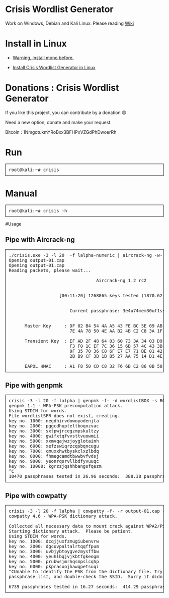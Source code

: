# Crisis Wordlist Generator

Work on Windows, Debian and Kali Linux. Please reading  <a href="https://github.com/teeknofil/Crisis-Wordlist-Generator/wiki"> Wiki</a>

# Install in Linux

* [Warning, install mono before.](https://youtu.be/9TqwB1mj9_0)

* [Install Crisis Wordlist Generator in Linux](https://youtu.be/88RBHHNkgE0)

# Donations : Crisis Wordlist Generator

If you like this project, you can contribute by a donation :smile:

Need a new option, donate and make your request.

Bitcoin : 1NmgotukmYRoBxx3BFHPxVZGdPhDwoerRh

# Run
<pre style=" border: 1px solid black; padding:10px">
root@kali:~# crisis 
</pre>

# Manual

<pre style=" border: 1px solid black; padding:10px">
root@kali:~# crisis -h
</pre>

#Usage

<h2>Pipe with Aircrack-ng</h2>

<pre style=" border: 1px solid black; padding:10px">
./crisis.exe -3 -l 20  -f lalpha-numeric | aircrack-ng -w- -e BOX__XXXX output-01.cap 
Opening output-01.cap
Opening output-01.cap
Reading packets, please wait...

                                 Aircrack-ng 1.2 rc2


                   [00:11:20] 1268865 keys tested (1870.62 k/s)


                       Current passphrase: 3e4u74mem30uf1sso47p       


      Master Key     : DF 02 B4 54 4A A5 43 FE BC 5E 09 AB 3C B6 33 70 
                       7E 4A 78 50 4E AA B2 4B C2 C8 3A 1F 31 FC A6 5A 

      Transient Key  : EF AD 2F 48 64 03 60 73 3A 34 03 D9 D3 1D DD B5 
                       F3 F0 1C EF 7C 36 15 6B 57 4C 43 3B 64 40 30 F5 
                       9F 35 70 36 C8 6F E7 E7 71 BE 01 42 96 A0 90 33 
                       2B B9 CF 3B 1B B5 27 AA 75 14 D1 4E 09 70 EF F4 

      EAPOL HMAC     : A1 F8 50 CD C8 32 F6 6B C2 86 0B 58 40 B7 3D 24
</pre>

<h2>Pipe with genpmk</h2>

<pre style=" border: 1px solid black; padding:10px">
crisis -3 -l 20 -f lalpha | genpmk -f- -d wordlistBOX -s BOX_XXXX
genpmk 1.1 - WPA-PSK precomputation attack. <jwright@hasborg.com>
Using STDIN for words.
File wordlistSFR does not exist, creating.
key no. 1000: negdhirvdowoyodenjta
key no. 2000: pggcdhupteltboqnzvac
key no. 3000: sxtpwjrcegzmpskultzy
key no. 4000: gwifxtqfvvsttvuowmii
key no. 5000: xxmvqajwzjoyglotainh
key no. 6000: xefzswiqrzcqsbqncugu
key no. 7000: cmuxxhwtbyskclxzlbdq
key no. 8000: fhmegcamdtbwwbvfvdsj
key no. 9000: yeonrqsrvllbdfyvuuqc
key no. 10000: kgrzzjqshhbangsfqezm
^C
10470 passphrases tested in 26.96 seconds:  388.38 passphrases/second
</pre>

<h2>Pipe with cowpatty</h2>

<pre style=" border: 1px solid black; padding:10px">
crisis -3 -l 20 -f lalpha | cowpatty -f- -r output-01.cap -s BOX_XXXX
cowpatty 4.6 - WPA-PSK dictionary attack. <jwright@hasborg.com>

Collected all necessary data to mount crack against WPA2/PSK passphrase.
Starting dictionary attack.  Please be patient.
Using STDIN for words.
key no. 1000: dcqjjuxfzmugiubenvrw
key no. 2000: dgcuvpaltalrtqqffpum
key no. 3000: uvbjybtoygvezmysffbw
key no. 4000: yeuhlbqjvjkbtfgkeogm
key no. 5000: prubwsjmrhqsmpslcqhp
key no. 6000: pkpracuojhawqpetsuqi
^CUnable to identify the PSK from the dictionary file. Try expanding your
passphrase list, and double-check the SSID.  Sorry it didn't work out.

6739 passphrases tested in 16.27 seconds:  414.29 passphrases/second
</pre>
